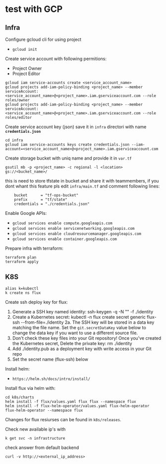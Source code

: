 # test with GCP

## Infra

Configure gcloud cli for using project

- `gcloud init`

Create service account with following permitions:

- Project Owner
- Project Editor

```shell
gcloud iam service-accounts create <service_account_name>
gcloud projects add-iam-policy-binding <project_name> --member serviceAccount:<service_account_name>@<project_name>.iam.gserviceaccount.com --role roles/owner
gcloud projects add-iam-policy-binding <project_name> --member serviceAccount:<service_account_name>@<project_name>.iam.gserviceaccount.com --role roles/editor
```

Create service account key (json) save it in `infra` directori with name **`credentials.json`**

```shell
cd infra
gcloud iam service-accounts keys create credentials.json --iam-account=<service_account_name>@<project_name>.iam.gserviceaccount.com
```

Create storage bucket with uniq name and provide it in `var.tf`

```shell
gsutil mb -p <project_name> -c regional -l <location> gs://<bucket_name>/
```

this is need to store tfstate in bucket and share it with teammembers, if you dont whant this feature pls edit `infra/main.tf` and comment following lines:

```shell
    bucket      = "tf-ops-bucket"
    prefix      = "tf/state"
    credentials = "./credentials.json"
```

Enable Google APIs:

- `gcloud services enable compute.googleapis.com`
- `gcloud services enable servicenetworking.googleapis.com`
- `gcloud services enable cloudresourcemanager.googleapis.com`
- `gcloud services enable container.googleapis.com`

Prepare infra with terraform:

```shell
terraform plan
terraform apply
```

## K8S

```shell
alias k=kubectl
k create ns flux
```

Create ssh deploy key for flux:

  1. Generate a SSH key named identity:
      ssh-keygen -q -N "" -f ./identity
  2. Create a Kubernetes secret:
      kubectl -n flux create secret generic flux-ssh --from-file=./identity
    2a. The SSH key will be stored in a data key matching the file name.
      Set the `git.secretDataKey` value below to change the data key if you want to use a different source file.
  3. Don't check these key files into your Git repository! Once you've created the Kubernetes secret, Delete the private key:
      rm ./identity
  4. Add ./identity.pub as a deployment key with write access in your Git repo
  5. Set the secret name (flux-ssh) below

Install helm:

- `https://helm.sh/docs/intro/install/`

Install flux via helm with:

```shell
cd k8s/charts
helm install -f flux/values.yaml flux flux --namespace flux
helm install -f flux-helm-operator/values.yaml flux-helm-operator flux-helm-operator --namespace flux
```

Changes for flux resiurses can be found in `k8s/releases`.

Check new available ip's with

```shell
k get svc -n infrastructure
```

check answer from default backend

```shell
curl -v http://<external_ip_address>
```
